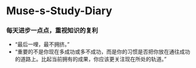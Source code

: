 # Muse-s-Study-Diary
### 每天进步一点点，重视知识的复利
- “最后一哩，最不拥挤。”
- “重要的不是你现在多成功或多不成功，而是你的习惯是否把你放在通往成功的道路上。比起当前拥有的成果，你应该更关注现在所处的轨道。”
